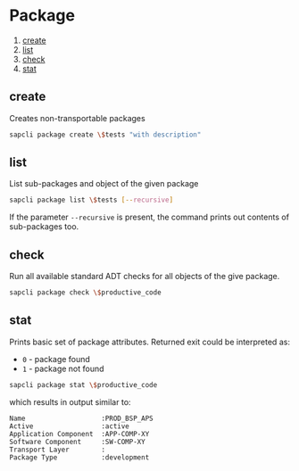 # Package

1. [create](#create)
2. [list](#list)
3. [check](#check)
4. [stat](#stat)

## create

Creates non-transportable packages

```bash
sapcli package create \$tests "with description"
```

## list

List sub-packages and object of the given package

```bash
sapcli package list \$tests [--recursive]
```

If the parameter `--recursive` is present, the command prints out contents of
sub-packages too.

## check

Run all available standard ADT checks for all objects of the give package.

```bash
sapcli package check \$productive_code
```

## stat

Prints basic set of package attributes. Returned exit could be interpreted as:
* `0` - package found
* `1` - package not found

```bash
sapcli package stat \$productive_code
```

which results in output similar to:
```
Name                   :PROD_BSP_APS
Active                 :active
Application Component  :APP-COMP-XY
Software Component     :SW-COMP-XY
Transport Layer        :
Package Type           :development
```
